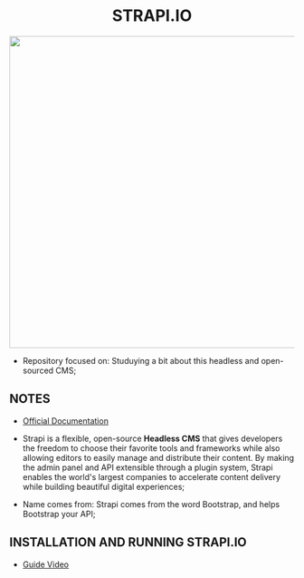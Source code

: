 <h1 align="center"><b>STRAPI.IO</b></h1>

<p align="center">
  <img src="https://raw.githubusercontent.com/jvlessa/Strapi.io/main/media/repo_logo.png" width="550">
</p>

- Repository focused on: Studuying a bit about this headless and open-sourced CMS;

## NOTES
- [Official Documentation](https://strapi.io/documentation/developer-docs/latest/getting-started/introduction.html)
- Strapi is a flexible, open-source <b>Headless CMS</b> that gives developers the freedom to choose their favorite tools and frameworks while also allowing editors to easily manage and distribute their content. By making the admin panel and API extensible through a plugin system, Strapi enables the world's largest companies to accelerate content delivery while building beautiful digital experiences;

- Name comes from: Strapi comes from the word Bootstrap, and helps Bootstrap your API;

## INSTALLATION AND RUNNING STRAPI.IO
- [Guide Video](https://www.youtube.com/watch?v=zd0_S_FPzKg&feature=youtu.be)